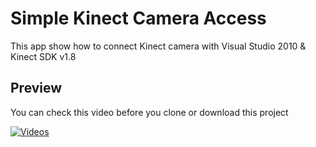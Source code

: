 # Simple Kinect Camera Access
This app show how to connect Kinect camera with Visual Studio 2010 & Kinect SDK v1.8

## Preview
You can check this video  before you clone or download this project

[![Videos](https://i9.ytimg.com/vi/cMaGGH0QSJ4/mq1.jpg)](https://youtu.be/cMaGGH0QSJ4 "Kinect : Kinect SDK v1.8 for RGB Depth, Skeleton Tracking, Adjust Angel and Hand Coordinate")
